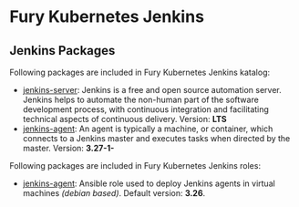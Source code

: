 # Fury Kubernetes Jenkins

## Jenkins Packages

Following packages are included in Fury Kubernetes Jenkins katalog:

- [jenkins-server](katalog/jenkins-server): Jenkins is a free and
open source automation server. Jenkins helps to automate the
non-human part of the software development process, with continuous
integration and facilitating technical aspects of continuous delivery. Version: **LTS**
- [jenkins-agent](katalog/jenkins-agent): An agent is typically a machine,
or container, which connects to a Jenkins master and executes tasks
when directed by the master. Version: **3.27-1-**

Following packages are included in Fury Kubernetes Jenkins roles:

- [jenkins-agent](roles/jenkins-agent): Ansible role used to deploy Jenkins agents
in virtual machines *(debian based)*. Default version: **3.26**.
